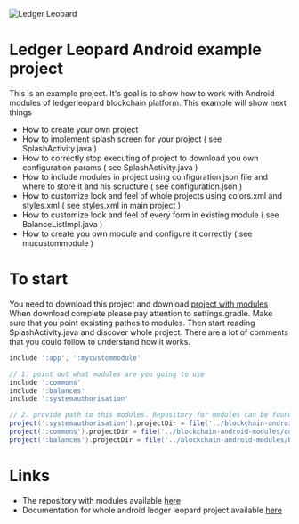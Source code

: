 ![Ledger Leopard](https://github.com/psyhitus/android-example-project/blob/master/leopard_text.png)

# Ledger Leopard Android example project
This is an example project. It's goal is to show how to work with Android modules of ledgerleopard blockchain platform. 
This example will show next things
* How to create your own project
* How to implement splash screen for your project ( see SplashActivity.java )
* How to correctly stop executing of project to download you own configuration params ( see SplashActivity.java )
* How to include modules in project using configuration.json file and where to store it and his scructure ( see configuration.json )
* How to customize look and feel of whole projects using colors.xml and styles.xml ( see styles.xml in main project )
* How to customize look and feel of every form in existing module ( see BalanceListImpl.java )
* How to create you own module and configure it correctly ( see mucustommodule )

# To start
You need to download this project and download [project with modules](https://github.com/psyhitus/blockchain-android-modules)
When download complete please pay attention to settings.gradle. Make sure that you point exsisting pathes to modules. 
Then start reading SplashActivity.java and discover whole project. 
There are a lot of comments that you could follow to understand how it works. 
```groovy
include ':app', ':mycustommodule'

// 1. point out what modules are you going to use
include ':commons'
include ':balances'
include ':systemauthorisation'

// 2. provide path to this modules. Repository for modules can be found here https://github.com/psyhitus/blockchain-android-modules
project(':systemauthorisation').projectDir = file('../blockchain-android-modules/systemauthorisation')
project(':commons').projectDir = file('../blockchain-android-modules/commons')
project(':balances').projectDir = file('../blockchain-android-modules/balances')
```

# Links
* The repository with modules available [here](https://github.com/psyhitus/blockchain-android-modules)
* Documentation for whole android ledger leopard project available [here](http://174.138.60.151:8080/mobile/android_architecture.html)
